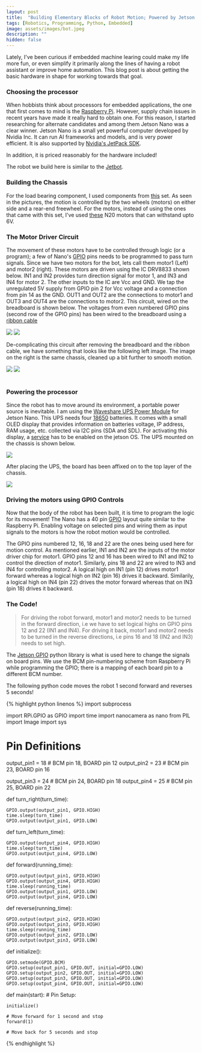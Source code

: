 ```yaml
---
layout: post
title:  "Building Elementary Blocks of Robot Motion; Powered by Jetson Nano "
tags: [Robotics, Programming, Python, Embedded]
image: assets/images/bot.jpeg
description: ""
hidden: false
---
```


Lately, I've been curious if embedded machine learing could make my life more fun, or even simplify it primarily along the lines of having a robot assistant or improve home automation. This blog post is about getting the basic hardware in shape for working towards that goal.

### **Choosing the processor**

When hobbists think about processors for embedded applications, the one that first comes to mind is the <a href="https://www.raspberrypi.com/">Raspberry Pi</a>. However, supply chain issues in recent years have made it really hard to obtain one. For this reason, I started researching for alternate candidates and among them Jetson Nano was a clear winner. Jetson Nano is a small yet powerful computer developed by Nvidia Inc.  It can run AI frameworks and models, and is very power efficient. It is also supported by <a href="https://developer.nvidia.com/embedded/jetpack">Nvidia's JetPack SDK</a>.

In addition, it is priced reasonably for the hardware included!

The robot we build here is similar to the <a href="https://jetbot.org/master/">Jetbot</a>.

### **Building the Chassis**

For the load bearing component, I used components from <a href="https://www.amazon.com/Mixse-Tracking-Chassis-Compatible-Electric/dp/B08RMTJ8RP/">this</a> set. As seen in the pictures, the motion is controlled by the two wheels (motors) on either side and a rear-end freewheel. For the motors, instead of using the ones that came with this set, I've used <a href="https://www.amazon.com/Augiimor-Reduction-Gearwheel-Gearbox-Electric/dp/B08B3L7T8D/">these</a> N20 motors that can withstand upto 6V.

### **The Motor Driver Circuit**

The movement of these motors have to be controlled through logic (or a program); a few of Nano's <a href="https://jetsonhacks.com/2019/06/07/jetson-nano-gpio/">GPIO</a> pins needs to be programmed to pass turn signals. Since we have two motors for the bot, lets call them motor1 (Left) and motor2 (right). These motors are driven using the IC DRV8833 shown below. IN1 and IN2 provides turn direction signal for motor 1, and IN3 and IN4 for motor 2. The other inputs to the IC are Vcc and GND. We tap the unregulated 5V supply from GPIO pin 2 for Vcc voltage and a connection from pin 14 as the GND. OUT1 and OUT2 are the connections to motor1 and OUT3 and OUT4 are the connections to motor2. This circuit, wired on the breadboard is shown below. The voltages from even numbered GPIO pins (second row of the GPIO pins) has been wired to the breadboard using a <a href="https://www.amazon.com/dp/B08T9HCL37">ribbon cable</a>

<div align="left">
  <img src="{{ site.baseurl }}/assets/images/motor-driver.jpg"/>
  <img src="{{ site.baseurl }}/assets/images/breadboard.jpeg"/>
</div>

De-complicating this circuit after removing the breadboard and the ribbon cable, we have something that looks like the following left image. The image on the right is the same chassis, cleaned up a bit further to smooth motion.

<div align="left">
  <img src="{{ site.baseurl }}/assets/images/motors.jpeg"/>
  <img src="{{ site.baseurl }}/assets/images/clean_chassis.jpg"/>
</div>

<br>

### **Powering the processor**

Since the robot has to move around its environment, a portable power source is inevitable. I am using the <a href="https://www.amazon.com/dp/B08BRMZ4G6">Waveshare UPS Power Module</a> for Jetson Nano. This UPS needs four <a href="https://www.amazon.com/dp/B0BC947XDJ">18650</a> batteries. It comes with a small OLED display that provides information on batteries voltage, IP address, RAM usage, etc. collected via I2C pins (SDA and SDL). For activating this display, a <a href="https://www.waveshare.com/wiki/UPS_Power_Module">service</a> has to be enabled on the jetson OS. The UPS mounted on the chassis is shown below.

<div align="left">
  <img src="{{ site.baseurl }}/assets/images/ups.jpg"/>
</div>

After placing the UPS, the board has been affixed on to the top layer of the chassis.

  <img src="{{ site.baseurl }}/assets/images/bot.jpeg" />

### **Driving the motors using GPIO Controls**

Now that the body of the robot has been built, it is time to program the logic for its movement! The Nano has a 40 pin <a href="https://jetsonhacks.com/2019/06/07/jetson-nano-gpio/">GPIO</a> layout quite similar to the Raspberry Pi. Enabling voltage on selected pins and wiring them as input signals to the motors is how the robot motion would be controlled.

 The GPIO pins numbered 12, 16, 18 and 22 are the ones being used here for motion control. As mentioned earlier, IN1 and IN2 are the inputs of the motor driver chip for motor1. GPIO pins 12 and 16 has been wired to IN1 and IN2 to control the direction of motor1. Similarly, pins 18 and 22 are wired to IN3 and IN4 for controlling motor2. A logical high on IN1 (pin 12) drives motor1 forward whereas a logical high on IN2 (pin 16) drives it backward. Similarily, a logical high on IN4 (pin 22) drives the motor forward whereas that on IN3 (pin 18) drives it backward.


### **The Code!**

> For driving the robot forward, motor1 and motor2 needs to be turned in the forward direction, i.e we have to set logical highs on GPIO pins 12 and 22 (IN1 and IN4). For driving it back, motor1 and motor2 needs to be turned in the reverse directions, i.e pins 16 and 18 (IN2 and IN3) needs to set high.

The <a href="https://github.com/NVIDIA/jetson-gpio">Jetson GPIO</a> python library is what is used here to change the signals on board pins. We use the BCM pin-numbering scheme from Raspberry Pi while programming the GPIO; there is a mapping of each board pin to a different BCM number.

The following python code moves the robot 1 second forward and reverses 5 seconds!

{% highlight python linenos %}
import subprocess

import RPi.GPIO as GPIO
import time
import nanocamera as nano
from PIL import Image
import sys

# Pin Definitions
output_pin1 = 18  # BCM pin 18, BOARD pin 12
output_pin2 = 23  # BCM pin 23, BOARD pin 16

output_pin3 = 24  # BCM pin 24, BOARD pin 18
output_pin4 = 25  # BCM pin 25, BOARD pin 22


def turn_right(turn_time):

    GPIO.output(output_pin1, GPIO.HIGH)
    time.sleep(turn_time)     
    GPIO.output(output_pin1, GPIO.LOW)


def turn_left(turn_time):

    GPIO.output(output_pin4, GPIO.HIGH)
    time.sleep(turn_time)     
    GPIO.output(output_pin4, GPIO.LOW)



def forward(running_time):

    GPIO.output(output_pin1, GPIO.HIGH)
    GPIO.output(output_pin4, GPIO.HIGH)
    time.sleep(running_time)
    GPIO.output(output_pin1, GPIO.LOW)
    GPIO.output(output_pin4, GPIO.LOW)
    


def reverse(running_time):    

    GPIO.output(output_pin2, GPIO.HIGH)
    GPIO.output(output_pin3, GPIO.HIGH)
    time.sleep(running_time)
    GPIO.output(output_pin2, GPIO.LOW)
    GPIO.output(output_pin3, GPIO.LOW)

def initialize():

    GPIO.setmode(GPIO.BCM)
    GPIO.setup(output_pin1, GPIO.OUT, initial=GPIO.LOW)
    GPIO.setup(output_pin2, GPIO.OUT, initial=GPIO.LOW)
    GPIO.setup(output_pin3, GPIO.OUT, initial=GPIO.LOW)
    GPIO.setup(output_pin4, GPIO.OUT, initial=GPIO.LOW)
    


def main(start):
    # Pin Setup:

    initialize()

    # Move forward for 1 second and stop
    forward(1)

    # Move back for 5 seconds and stop
{% endhighlight %}
